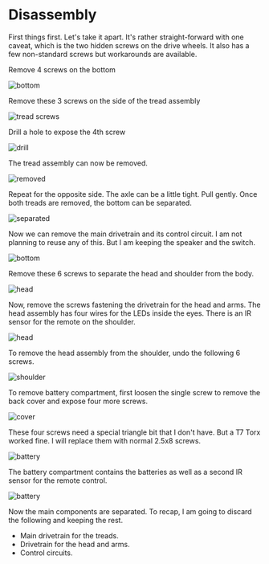 # Disassembly

First things first. Let's take it apart. It's rather straight-forward with one caveat, which is the two hidden screws on the drive wheels. It also has a few non-standard screws but workarounds are available.

Remove 4 screws on the bottom

![bottom](./media/IMG_0783.jpeg)

Remove these 3 screws on the side of the tread assembly

![tread screws](./media/IMG_0784.jpeg)

Drill a hole to expose the 4th screw

![drill](./media/IMG_0785.jpeg)

The tread assembly can now be removed.

![removed](./media/IMG_0786.jpeg)

Repeat for the opposite side. The axle can be a little tight. Pull gently. Once both treads are removed, the bottom can be separated.

![separated](./media/IMG_0788.jpeg)

Now we can remove the main drivetrain and its control circuit. I am not planning to reuse any of this. But I am keeping the speaker and the switch.

![bottom](./media/IMG_0789.jpeg)

Remove these 6 screws to separate the head and shoulder from the body.

![head](./media/IMG_0790.jpeg)

Now, remove the screws fastening the drivetrain for the head and arms. The head assembly has four wires for the LEDs inside the eyes. There is an IR sensor for the remote on the shoulder.

![head](./media/IMG_0792.jpeg)

To remove the head assembly from the shoulder, undo the following 6 screws.

![shoulder](./media/IMG_0794.jpeg)

To remove battery compartment, first loosen the single screw to remove the back cover and expose four more screws.

![cover](./media/IMG_0782.jpeg)

These four screws need a special triangle bit that I don't have. But a T7 Torx worked fine. I will replace them with normal 2.5x8 screws.

![battery](./media/IMG_0781.jpeg)

The battery compartment contains the batteries as well as a second IR sensor for the remote control.

![battery](./media/IMG_0791.jpeg)

Now the main components are separated. To recap, I am going to discard the following and keeping the rest.
* Main drivetrain for the treads.
* Drivetrain for the head and arms.
* Control circuits.
